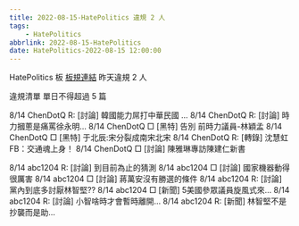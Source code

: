 ```yaml
---
title: 2022-08-15-HatePolitics 違規 2 人
tags:
    - HatePolitics
abbrlink: 2022-08-15-HatePolitics
date: HatePolitics-2022-08-15 12:00:00
---
```

HatePolitics 板 [板規連結](https://www.ptt.cc/bbs/HatePolitics/M.1617115262.A.D60.html)
昨天違規 2 人
<!-- more -->

違規清單
單日不得超過 5 篇

8/14 ChenDotQ R: [討論] 韓國能力屌打中華民國 …
8/14 ChenDotQ R: [討論] 時力摑蔥是痛罵徐永明…
8/14 ChenDotQ □ [黑特] 告別 前時力議員-林穎孟
8/14 ChenDotQ □ [黑特] 于北辰:宋分裂成南宋北宋
8/14 ChenDotQ R: [轉錄] 沈慧虹FB：交通魂上身！
8/14 ChenDotQ □ [討論] 陳雅琳專訪陳建仁新書

8/14 abc1204 R: [討論] 到目前為止的猜測
8/14 abc1204 □ [討論] 國家機器動得很厲害
8/14 abc1204 □ [討論] 蔣萬安沒有勝選的條件
8/14 abc1204 R: [討論] 黨內到底多討厭林智堅??
8/14 abc1204 □ [新聞] 5美國參眾議員旋風式來…
8/14 abc1204 R: [討論] 小智啥時才會暫時離開…
8/14 abc1204 R: [新聞] 林智堅不是抄襲而是助…